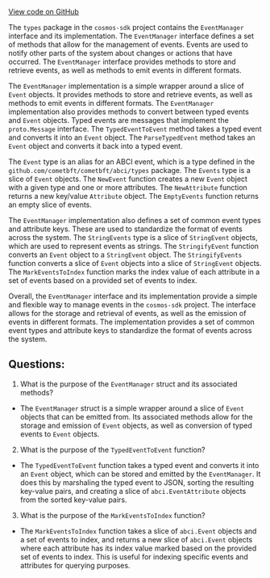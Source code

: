[View code on GitHub](https://github.com/cosmos/cosmos-sdk.git/types/events.go)

The `types` package in the `cosmos-sdk` project contains the `EventManager` interface and its implementation. The `EventManager` interface defines a set of methods that allow for the management of events. Events are used to notify other parts of the system about changes or actions that have occurred. The `EventManager` interface provides methods to store and retrieve events, as well as methods to emit events in different formats.

The `EventManager` implementation is a simple wrapper around a slice of `Event` objects. It provides methods to store and retrieve events, as well as methods to emit events in different formats. The `EventManager` implementation also provides methods to convert between typed events and `Event` objects. Typed events are messages that implement the `proto.Message` interface. The `TypedEventToEvent` method takes a typed event and converts it into an `Event` object. The `ParseTypedEvent` method takes an `Event` object and converts it back into a typed event.

The `Event` type is an alias for an ABCI event, which is a type defined in the `github.com/cometbft/cometbft/abci/types` package. The `Events` type is a slice of `Event` objects. The `NewEvent` function creates a new `Event` object with a given type and one or more attributes. The `NewAttribute` function returns a new key/value `Attribute` object. The `EmptyEvents` function returns an empty slice of events.

The `EventManager` implementation also defines a set of common event types and attribute keys. These are used to standardize the format of events across the system. The `StringEvents` type is a slice of `StringEvent` objects, which are used to represent events as strings. The `StringifyEvent` function converts an `Event` object to a `StringEvent` object. The `StringifyEvents` function converts a slice of `Event` objects into a slice of `StringEvent` objects. The `MarkEventsToIndex` function marks the index value of each attribute in a set of events based on a provided set of events to index.

Overall, the `EventManager` interface and its implementation provide a simple and flexible way to manage events in the `cosmos-sdk` project. The interface allows for the storage and retrieval of events, as well as the emission of events in different formats. The implementation provides a set of common event types and attribute keys to standardize the format of events across the system.
## Questions: 
 1. What is the purpose of the `EventManager` struct and its associated methods?
- The `EventManager` struct is a simple wrapper around a slice of `Event` objects that can be emitted from. Its associated methods allow for the storage and emission of `Event` objects, as well as conversion of typed events to `Event` objects.

2. What is the purpose of the `TypedEventToEvent` function?
- The `TypedEventToEvent` function takes a typed event and converts it into an `Event` object, which can be stored and emitted by the `EventManager`. It does this by marshaling the typed event to JSON, sorting the resulting key-value pairs, and creating a slice of `abci.EventAttribute` objects from the sorted key-value pairs.

3. What is the purpose of the `MarkEventsToIndex` function?
- The `MarkEventsToIndex` function takes a slice of `abci.Event` objects and a set of events to index, and returns a new slice of `abci.Event` objects where each attribute has its index value marked based on the provided set of events to index. This is useful for indexing specific events and attributes for querying purposes.